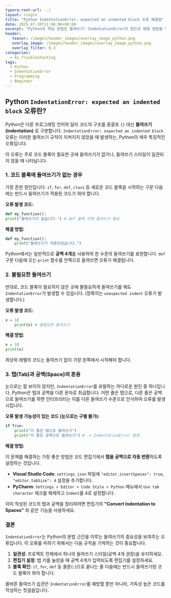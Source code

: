 ```yaml
---
typora-root-url: ../
layout: single
title: "Python IndentationError: expected an indented block 오류 해결법"
date: 2025-07-30T11:00:00+09:00
excerpt: "Python의 핵심 문법인 들여쓰기! IndentationError의 원인과 해결 방법을 명확히 알아보고, 탭과 공백 혼용 문제를 해결하여 깔끔한 코드를 작성하는 방법을 배워보세요."
header:
   teaser: /images/header_images/overlay_image_python.png
   overlay_image: /images/header_images/overlay_image_python.png
   overlay_filter: 0.3
categories:
  - ko_Troubleshooting
tags:
  - Python
  - IndentationError
  - Programming
  - Beginner
---
```


## Python `IndentationError: expected an indented block` 오류란?

Python은 다른 프로그래밍 언어와 달리 코드의 구조를 중괄호 `{}` 대신 **들여쓰기(indentation)** 로 구분합니다. `IndentationError: expected an indented block` 오류는 이러한 들여쓰기 규칙이 지켜지지 않았을 때 발생하는, Python의 매우 특징적인 오류입니다.

이 오류는 주로 코드 블록이 필요한 곳에 들여쓰기가 없거나, 들여쓰기 스타일이 일관되지 않을 때 나타납니다.

### 1. 코드 블록에 들여쓰기가 없는 경우

가장 흔한 원인입니다. `if`, `for`, `def`, `class` 등 새로운 코드 블록을 시작하는 구문 다음에는 반드시 들여쓰기가 적용된 코드가 와야 합니다.

**오류 발생 코드:**
```python
def my_function():
print("들여쓰기가 없습니다.") # def 블록 안에 들여쓰기 필요
```

**해결 방법:**
```python
def my_function():
    print("들여쓰기가 적용되었습니다.")
```
Python에서는 일반적으로 **공백 4개**를 사용하여 한 수준의 들여쓰기를 표현합니다. `def` 구문 다음에 오는 `print` 함수를 안쪽으로 들여쓰면 오류가 해결됩니다.

### 2. 불필요한 들여쓰기

반대로, 코드 블록이 필요하지 않은 곳에 불필요하게 들여쓰기를 해도 `IndentationError`가 발생할 수 있습니다. (정확히는 `unexpected indent` 오류가 발생합니다.)

**오류 발생 코드:**
```python
x = 10
    print(x) # 불필요한 들여쓰기
```

**해결 방법:**
```python
x = 10
print(x)
```
최상위 레벨의 코드는 들여쓰기 없이 가장 왼쪽에서 시작해야 합니다.

### 3. 탭(Tab)과 공백(Space)의 혼용

눈으로는 잘 보이지 않지만, `IndentationError`를 유발하는 까다로운 원인 중 하나입니다. Python은 탭과 공백을 다른 문자로 취급합니다. 어떤 줄은 탭으로, 다른 줄은 공백으로 들여쓰기를 하면 인터프리터는 이를 다른 들여쓰기 수준으로 인식하여 오류를 발생시킵니다.

**오류 발생 가능성이 있는 코드 (눈으로는 구별 불가):**
```python
if True:
	print("이 줄은 탭으로 들여쓰기")
    print("이 줄은 공백으로 들여쓰기") # -> IndentationError 발생
```

**해결 방법:**

이 문제를 해결하는 가장 좋은 방법은 코드 편집기에서 **탭을 공백으로 자동 변환**하도록 설정하는 것입니다.

-   **Visual Studio Code**: `settings.json` 파일에 `"editor.insertSpaces": true`, `"editor.tabSize": 4` 설정을 추가합니다.
-   **PyCharm**: `Settings > Editor > Code Style > Python` 메뉴에서 `Use tab character` 체크를 해제하고 `Indent`를 4로 설정합니다.

이미 작성된 코드의 탭과 공백을 정리하려면 편집기의 **"Convert Indentation to Spaces"** 와 같은 기능을 사용하세요.

### 결론

`IndentationError`는 Python의 문법 근간을 이루는 들여쓰기의 중요성을 보여주는 오류입니다. 이 오류를 피하기 위해서는 다음 규칙을 기억하는 것이 중요합니다.

1.  **일관성**: 프로젝트 전체에서 하나의 들여쓰기 스타일(공백 4개 권장)을 유지하세요.
2.  **편집기 설정**: 탭 키를 눌렀을 때 공백 4개가 입력되도록 편집기를 설정하세요.
3.  **블록 확인**: `if`, `for`, `def` 등 콜론(`:`)으로 끝나는 줄 다음에는 반드시 들여쓰기된 코드 블록이 와야 합니다.

올바른 들여쓰기 습관은 `IndentationError`를 예방할 뿐만 아니라, 가독성 높은 코드를 작성하는 첫걸음입니다.
